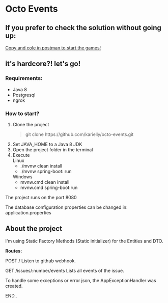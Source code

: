 # Octo Events

## If you prefer to check the solution without going up:

<a href="https://octo-events-java.herokuapp.com/issues/2/events">Copy and cole in postman to start the games!</a>

## it's hardcore?! let's go!

### Requirements:

<ul>
	<li>Java 8</li>
	<li>Postgresql</li>
	<li>ngrok</li>
</ul>

### How to start?

<ol>
  <li>Clone the project  
		<blockquote>
      git clone https://github.com/karielly/octo-events.git
		</blockquote>
	</li>
  <li>Set JAVA_HOME to a Java 8 JDK</li>
  <li>Open the project folder in the terminal</li>
  <li>Execute
	  </br>
	  Linux
	  <ul>
		  <li>./mvnw clean install</li>
		  <li>./mvnw spring-boot: run</li>
	  </ul>
	  Windows
	  <ul>
		  <li>mvnw.cmd clean install</li>
		  <li>mvnw.cmd spring-boot:run</li>    
	  </ul>
  </li>
</ol>

<p>The project runs on the port 8080</p>

<p>The database configuration properties can be changed in: application.properties</p>

## About the project

<p>I'm using Static Factory Methods (Static initializer) for the Entities and DTO.</p>

**Routes:**

<p>POST / Listen to github webhook.</p>

<p>GET /issues/:number/events Lists all events of the issue.</p>

<p>To handle some exceptions or error json, the AppExceptionHandler was created.</p>

END..
